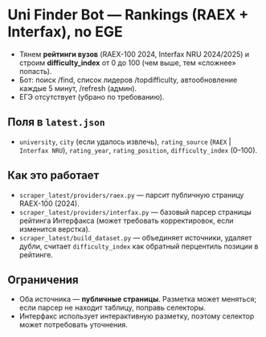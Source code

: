 # Uni Finder Bot — Rankings (RAEX + Interfax), no EGE
- Тянем **рейтинги вузов** (RAEX-100 2024, Interfax NRU 2024/2025) и строим **difficulty_index** от 0 до 100 (чем выше, тем «сложнее» попасть).
- Бот: поиск /find, список лидеров /topdifficulty, автообновление каждые 5 минут, /refresh (админ).
- ЕГЭ отсутствует (убрано по требованию).

## Поля в `latest.json`
- `university`, `city` (если удалось извлечь), `rating_source` (`RAEX` | `Interfax NRU`), `rating_year`, `rating_position`, `difficulty_index` (0–100).

## Как это работает
- `scraper_latest/providers/raex.py` — парсит публичную страницу RAEX-100 (2024).
- `scraper_latest/providers/interfax.py` — базовый парсер страницы рейтинга Интерфакса (может требовать корректировок, если изменится верстка).
- `scraper_latest/build_dataset.py` — объединяет источники, удаляет дубли, считает `difficulty_index` как обратный перцентиль позиции в рейтинге.

## Ограничения
- Оба источника — **публичные страницы**. Разметка может меняться; если парсер не находит таблицу, поправь селекторы.
- Интерфакс использует интерактивную разметку, поэтому селектор может потребовать уточнения.

